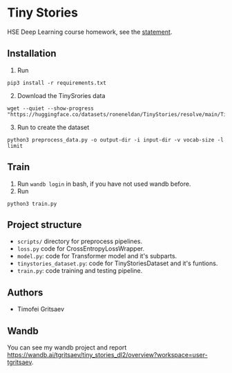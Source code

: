 # Tiny Stories
HSE Deep Learning course homework, see the [statement](https://github.com/puhsu/dl-hse/tree/main/week06-transformers/bhw01).

## Installation

1. Run
```shell
pip3 install -r requirements.txt
```
2. Download the TinySrories data
```shell
wget --quiet --show-progress "https://huggingface.co/datasets/roneneldan/TinyStories/resolve/main/TinyStories_all_data.tar.gz"
```
3. Run to create the dataset
```shell
python3 preprocess_data.py -o output-dir -i input-dir -v vocab-size -l limit
```

## Train

1. Run `wandb login` in bash, if you have not used wandb before.
2. Run
```shell
python3 train.py
```

## Project structure

* `scripts/` directory for preprocess pipelines.
* `loss.py` code for CrossEntropyLossWrapper.
* `model.py`: code for Transformer model and it's subparts. 
* `tinystories_dataset.py`: code for TinyStoriesDataset and it's funtions.
* `train.py`: code training and testing pipeline.

## Authors

* Timofei Gritsaev

## Wandb 

You can see my wandb project and report https://wandb.ai/tgritsaev/tiny_stories_dl2/overview?workspace=user-tgritsaev.

